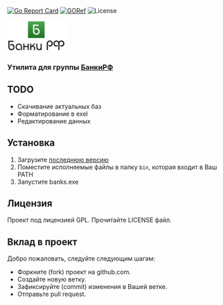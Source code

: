 [![Go Report Card](https://goreportcard.com/badge/github.com/dreddsa5dies/banksOfRF)](https://goreportcard.com/report/github.com/dreddsa5dies/banksOfRF) [![GORef](https://godoc.org/github.com/dreddsa5dies/banksOfRF?status.svg)](https://godoc.org/github.com/dreddsa5dies/banksOfRF) ![License](https://img.shields.io/aur/license/yaourt.svg)

![IMAGE](img/banksOfRF.png)

### Утилита для группы [БанкиРФ](https://vk.com/banki_r_f)


## TODO

* Скачивание актуальных баз
* Форматирование в exel
* Редактирование данных


## Установка

1. Загрузите [последнюю версию](https://github.com/dreddsa5dies/banksOfRF/releases/)
2. Поместите исполняемые файлы в папку `bin`, которая входит в Ваш PATH
3. Запустите banks.exe


## Лицензия

Проект под лицензией GPL. Прочитайте LICENSE файл.


## Вклад в проект

Добро пожаловать, следуйте следующим шагам:
- Форкните (fork) проект на github.com.
- Создайте новую ветку.
- Зафиксируйте (commit) изменения в Вашей ветке.
- Отправьте pull request.
